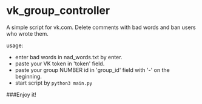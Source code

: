 # vk_group_controller

A simple script for vk.com. Delete comments with bad words and ban users who wrote them.

usage:
  
  * enter bad words in nad_words.txt by enter.
  * paste your VK token in 'token' field.
  * paste your group NUMBER id in 'group_id' field with '-' on the beginning.
  * start script by `python3 main.py`
  
###Enjoy it!
